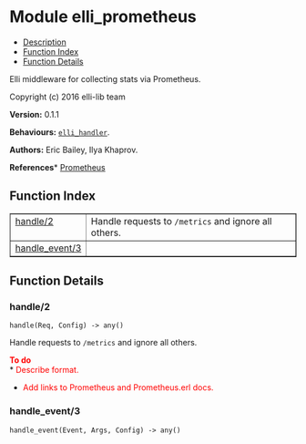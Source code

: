 

# Module elli_prometheus #
* [Description](#description)
* [Function Index](#index)
* [Function Details](#functions)

Elli middleware for collecting stats via Prometheus.

Copyright (c) 2016 elli-lib team

__Version:__ 0.1.1

__Behaviours:__ [`elli_handler`](https://github.com/elli-lib/elli/blob/develop/doc/elli_handler.md).

__Authors:__ Eric Bailey, Ilya Khaprov.

__References__* [Prometheus](https://prometheus.io)

<a name="index"></a>

## Function Index ##


<table width="100%" border="1" cellspacing="0" cellpadding="2" summary="function index"><tr><td valign="top"><a href="#handle-2">handle/2</a></td><td>Handle requests to <code>/metrics</code> and ignore all others.</td></tr><tr><td valign="top"><a href="#handle_event-3">handle_event/3</a></td><td></td></tr></table>


<a name="functions"></a>

## Function Details ##

<a name="handle-2"></a>

### handle/2 ###

`handle(Req, Config) -> any()`

Handle requests to `/metrics` and ignore all others.

__<font color="red">To do</font>__<br />* <font color="red"> Describe format.</font>
* <font color="red"> Add links to Prometheus and Prometheus.erl docs.</font>

<a name="handle_event-3"></a>

### handle_event/3 ###

`handle_event(Event, Args, Config) -> any()`

